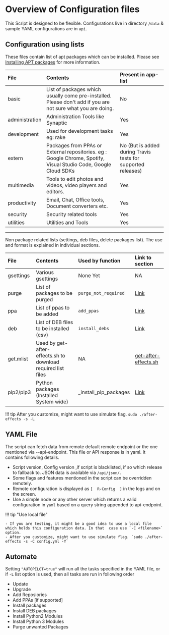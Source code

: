 # Overview of Configuration files

This Script is designed to be flexible. Configurations live in directory `/data` & sample YAML configurations are in `api`.

## Configuration using  lists

These files contain list of apt packages which can be installed. Please see [Installing APT packages](tasks/apt) for more information.

| File | Contents | Present in app-list |
|:-----|:---------|:--------|
| basic | List of packages which usually come pre-installed. Please don't add if you are not sure what you are doing. | No |
| administration | Administration Tools like Synaptic | Yes |
| development | Used for development tasks eg: rake | Yes |
| extern | Packages from PPAs or External repositories. eg : Google Chrome, Spotify, Visual Studio Code, Google Cloud SDKs | No (But is added during Travis tests for supported releases) |
| multimedia | Tools to edit photos and videos, video players and editors. | Yes |
| productivity | Email, Chat, Office tools, Document converters etc. | Yes |
| security | Security related tools | Yes |
| utilities | Utilities and Tools | Yes |

---
Non package related lists (settings, deb files, delete packages list). The use and format is explained in individual sections.

| File | Contents | Used by function | Link to section |
|:-----|:---------|:-----------------|:----------------|
| gsettings | Various gsettings | None Yet | NA |
| purge | List of packages to be purged | `purge_not_required` | [Link](tasks/#purge-unwanted-packages) |
| ppa | List of ppas to be added | `add_ppas` | [Link](tasks/#add-personal-package-archives-ppa) |
| deb | List of DEB files to be installed (csv) | `install_debs` | [Link](tasks/#install-debian-package-package-archives-deb-files)|
| get.mlist | Used by get-after-effects.sh to download required list files | NA | [get-after-effects.sh](https://github.com/tprasadtp/ubuntu-post-install/blob/master/get-after-effects.sh) | --- |
|pip2/pip3| Python packages (Installed System wide) | _install_pip_packages | [Link](tasks/#install-python-packages-via-pip)

!!! tip
    After you customize, might want to use simulate flag. `sudo ./after-effects -s -L`

## YAML File

The script can fetch data from remote default remote endpoint or the one mentioned via --api-endpoint. This file or API response is in yaml. It contains following details.

- Script version, Config version ,if script is blacklisted, if so which release to fallback to. JSON data is available via `/api/json/`.
- Some flags and features mentioned in the script can be overridden remotely.
- Remote configuration is displayed as `[  R-Config  ]` in the logs and on the screen.
- Use a simple node or any other server which returns a valid configuration in `yaml` based on a query string appended to api-endpoint.

!!! tip "Use local file"

    - If you are testing, it might be a good idea to use a local file which holds this configuration data. In that  case use `-C <filename>` option.
    - After you customize, might want to use simulate flag. `sudo ./after-effects -s -C config.yml -Y`

## Automate

Setting `"AUTOPILOT=true"` will run all the tasks specified in the YAML file, or if `-L` list option is used, then all tasks are run in following order

- Update
- Upgrade
- Add Reposiories
- Add PPAs [if supported]
- Install packages
- Install DEB packages
- Install Python2 Modules
- Install Python 3 Modules
- Purge unwanted Packages
